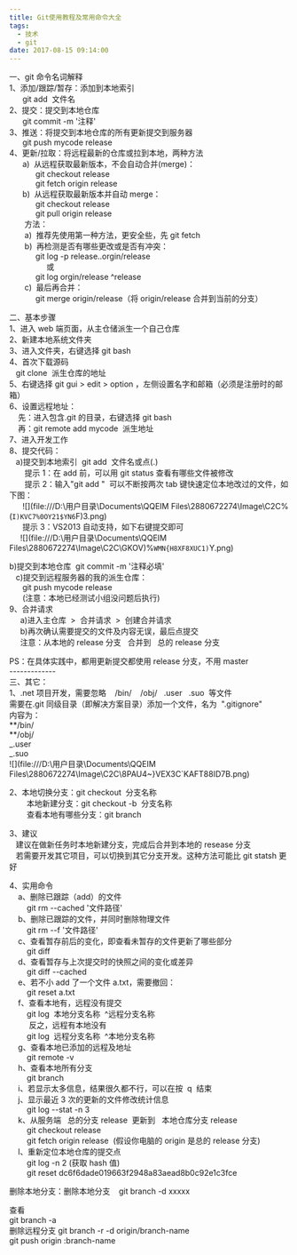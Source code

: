 ```yaml
---
title: Git使用教程及常用命令大全
tags:
  - 技术
  - git
date: 2017-08-15 09:14:00
---
```


一、git 命令名词解释  
1、添加/跟踪/暂存：添加到本地索引    
      git add  文件名  
2、提交：提交到本地仓库    
      git commit -m '注释'  
3、推送：将提交到本地仓库的所有更新提交到服务器    
      git push mycode release  
4、更新/拉取：将远程最新的仓库或拉到本地，两种方法  
      a)  从远程获取最新版本，不会自动合并(merge)：   
            git checkout release  
            git fetch origin release  
      b)  从远程获取最新版本并自动 merge：  
            git checkout release  
            git pull origin release  
       方法：  
       a)  推荐先使用第一种方法，更安全些，先 git fetch  
       b)  再检测是否有哪些更改或是否有冲突：  
            git log -p release..orgin/release  
                 或  
            git log orgin/release ^release  
       c)  最后再合并：  
            git merge origin/release（将 origin/release 合并到当前的分支）

二、基本步骤  
1、进入 web 端页面，从主仓储派生一个自己仓库  
2、新建本地系统文件夹  
3、进入文件夹，右键选择 git bash  
4、首次下载源码    
   git clone  派生仓库的地址  
5、右键选择 git gui > edit > option ，左侧设置名字和邮箱（必须是注册时的邮箱）  
6、设置远程地址：  
    先：进入包含.git 的目录，右键选择 git bash  
    再：git remote add mycode  派生地址  
7、进入开发工作  
8、提交代码：  
   a)提交到本地索引  git add  文件名或点(.)     
       提示 1：在 add 前，可以用 git status 查看有哪些文件被修改  
       提示 2：输入"git add "  可以不断按两次 tab 键快速定位本地改过的文件，如下图：  
      ![](file:///D:\用户目录\Documents\QQEIM Files\2880672274\Image\C2C\%(`I)KVC7%0OY21$YN6`F)3.png)  
      提示 3：VS2013 自动支持，如下右键提交即可  
     ![](file:///D:\用户目录\Documents\QQEIM Files\2880672274\Image\C2C\GKOV)%`WMN{H8XF8XUC1)`Y.png)

b)提交到本地仓库  git commit -m '注释必填'  
   c)提交到远程服务器的我的派生仓库：  
      git push mycode release  
      (注意：本地已经测试小组没问题后执行)  
9、合并请求  
     a)进入主仓库  >  合并请求  >  创建合并请求  
     b)再次确认需要提交的文件及内容无误，最后点提交  
     注意：从本地的 release 分支   合并到   总的 release 分支

PS：在具体实践中，都用更新提交都使用 release 分支，不用 master  
\-\-\-\-\-\-\-\-\-\-\-\-\-  
三、其它：  
1、.net 项目开发，需要忽略    /bin/    /obj/   .user   .suo  等文件  
需要在.git 同级目录（即解决方案目录）添加一个文件，名为  ".gitignore"  
内容为：  
**/bin/  
**/obj/  
_.user  
_.suo  
![](file:///D:\用户目录\Documents\QQEIM Files\2880672274\Image\C2C\8PAU4~}VEX3C`KAFT88ID7B.png)

2、本地切换分支：git checkout  分支名称  
        本地新建分支：git checkout -b  分支名称    
        查看本地有哪些分支：git branch

3、建议  
   建议在做新任务时本地新建分支，完成后合并到本地的 resease 分支  
   若需要开发其它项目，可以切换到其它分支开发。这种方法可能比 git statsh 更好

4、实用命令  
    a、删除已跟踪（add）的文件  
        git rm --cached '文件路径'  
    b、删除已跟踪的文件，并同时删除物理文件  
        git rm --f '文件路径'  
    c、查看暂存前后的变化，即查看未暂存的文件更新了哪些部分  
        git diff  
    d、查看暂存与上次提交时的快照之间的变化或差异  
        git diff --cached  
    e、若不小 add 了一个文件 a.txt，需要撤回：  
        git reset a.txt  
    f、查看本地有，远程没有提交  
        git log  本地分支名称  ^远程分支名称  
         反之，远程有本地没有  
        git log  远程分支名称  ^本地分支名称  
    g、查看本地已添加的远程及地址  
        git remote -v  
    h、查看本地所有分支  
        git branch  
    i、若显示太多信息，结果很久都不行，可以在按  q  结束  
    j、显示最近 3 次的更新的文件修改统计信息  
        git log --stat -n 3  
    k、从服务端   总的分支 release  更新到   本地仓库分支 release  
        git checkout release  
        git fetch origin release  (假设你电脑的 origin 是总的 release 分支)  
    l、重新定位本地仓库的提交点  
        git log -n 2 (获取 hash 值)  
        git reset dc6f6dade019663f2948a83aead8b0c92e1c3fce

删除本地分支：删除本地分支    git branch -d xxxxx

查看  
git branch -a  
删除远程分支 git branch -r -d origin/branch-name  
git push origin :branch-name
